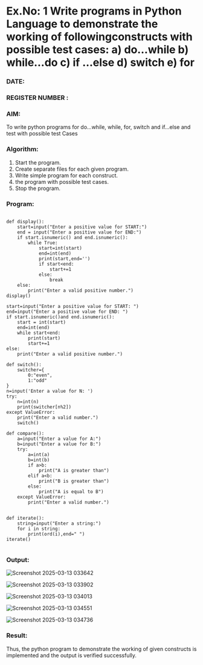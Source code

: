 # Ex.No: 1 Write programs in Python Language to demonstrate the working of followingconstructs with possible test cases: a) do…while b) while…do c) if …else d) switch e) for 

### DATE:                                                                            
### REGISTER NUMBER : 

### AIM:  
To write python programs for do…while, while, for, switch and if…else and test with possible test 
Cases 

### Algorithm:
1. Start the program.
2. Create separate files for each given program.
3. Write simple program for each construct.
4.  the program with possible test cases.
5. Stop the program.
### Program:
```

def display():
    start=input("Enter a positive value for START:")
    end = input("Enter a positive value for END:")
    if start.isnumeric() and end.isnumeric():
        while True:
            start=int(start)
            end=int(end)
            print(start,end='')
            if start<end:
                start+=1
            else:
                break
    else:
        print("Enter a valid positive number.")
display()

start=input("Enter a positive value for START: ")
end=input("Enter a positive value for END: ") 
if start.isnumeric()and end.isnumeric():
    start = int(start)
    end=int(end)
    while start<end:
        print(start)
        start+=1
else:
    print("Enter a valid positive number.")

def switch():
    switcher={
        0:"even",
        1:"odd" 
} 
n=input('Enter a value for N: ')
try:
    n=int(n)
    print(switcher[n%2]) 
except ValueError:
    print("Enter a valid number.")
    switch()

def compare():
    a=input("Enter a value for A:")
    b=input("Enter a value for B:")
    try:
        a=int(a)
        b=int(b)
        if a>b:
            print("A is greater than")
        elif a<b:
            print("B is greater than")
        else:
            print("A is equal to B")
    except ValueError:
        print("Enter a valid number.")


def iterate():
    string=input("Enter a string:")
    for i in string:
        print(ord(i),end=" ")
iterate()


```






### Output:

![Screenshot 2025-03-13 033642](https://github.com/user-attachments/assets/b3b3c990-4011-4453-827f-172e50dd58f0)

![Screenshot 2025-03-13 033902](https://github.com/user-attachments/assets/daa1c5fd-3027-4320-b0e2-7ae59d7e2025)

![Screenshot 2025-03-13 034013](https://github.com/user-attachments/assets/d3403418-de9e-4a8a-a4e6-c2b8957fdf9c)

![Screenshot 2025-03-13 034551](https://github.com/user-attachments/assets/05ec3fd6-fac7-46c0-9ca6-df9d1baf67fe)

![Screenshot 2025-03-13 034736](https://github.com/user-attachments/assets/5af3291e-7199-4faf-bc41-e02149f13a17)

### Result:
Thus, the python program to demonstrate the working of given constructs is implemented and the output is verified successfully.


